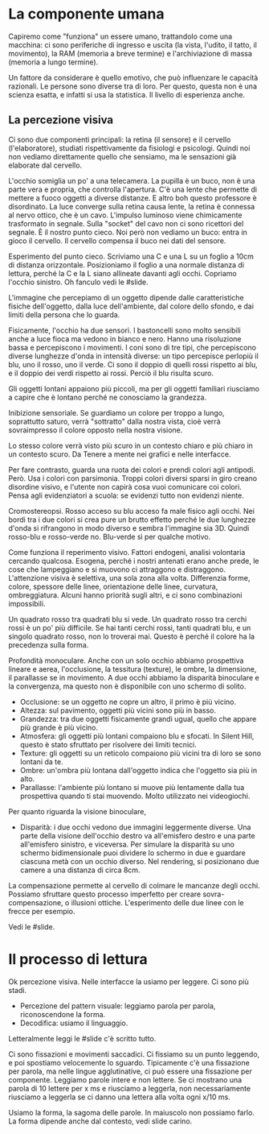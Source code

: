 # La componente umana

Capiremo come "funziona" un essere umano, trattandolo come una macchina: ci sono periferiche di ingresso e uscita (la vista, l'udito, il tatto, il movimento), la RAM (memoria a breve termine) e l'archiviazione di massa (memoria a lungo termine).

Un fattore da considerare è quello emotivo, che può influenzare le capacità razionali. Le persone sono diverse tra di loro. Per questo, questa non è una scienza esatta, e infatti si usa la statistica. Il livello di esperienza anche.

## La percezione visiva

Ci sono due componenti principali: la retina (il sensore) e il cervello (l'elaboratore), studiati rispettivamente da fisiologi e psicologi. Quindi noi non vediamo direttamente quello che sensiamo, ma le sensazioni già elaborate dal cervello.

L'occhio somiglia un po' a una telecamera. La pupilla è un buco, non è una parte vera e propria, che controlla l'apertura. C'è una lente che permette di mettere a fuoco oggetti a diverse distanze. E altro boh questo professore è disordinato. La luce converge sulla retina causa lente, la retina è connessa al nervo ottico, che è un cavo. L'impulso luminoso viene chimicamente trasformato in segnale. Sulla "socket" del cavo non ci sono ricettori del segnale. È il nostro punto cieco. Noi però non vediamo un buco: entra in gioco il cervello. Il cervello compensa il buco nei dati del sensore.

Esperimento del punto cieco. Scriviamo una C e una L su un foglio a 10cm di distanza orizzontale. Posizioniamo il foglio a una normale distanza di lettura, perché la C e la L siano allineate davanti agli occhi. Copriamo l'occhio sinistro. Oh fanculo vedi le #slide.

L'immagine che percepiamo di un oggetto dipende dalle caratteristiche fisiche dell'oggetto, dalla luce dell'ambiente, dal colore dello sfondo, e dai limiti della persona che lo guarda.

Fisicamente, l'occhio ha due sensori. I bastoncelli sono molto sensibili anche a luce fioca ma vedono in bianco e nero. Hanno una risoluzione bassa e percepiscono i movimenti. I coni sono di tre tipi, che percepiscono diverse lunghezze d'onda in intensità diverse: un tipo percepisce perlopiù il blu, uno il rosso, uno il verde. Ci sono il doppio di quelli rossi rispetto ai blu, e il doppio dei verdi rispetto ai rossi. Perciò il blu risulta scuro.

Gli oggetti lontani appaiono più piccoli, ma per gli oggetti familiari riusciamo a capire che è lontano perché ne conosciamo la grandezza.

Inibizione sensoriale. Se guardiamo un colore per troppo a lungo, soprattutto saturo, verrà "sottratto" dalla nostra vista, cioè verrà sovraimpresso il colore opposto nella nostra visione.

Lo stesso colore verrà visto più scuro in un contesto chiaro e più chiaro in un contesto scuro. Da Tenere a mente nei grafici e nelle interfacce.

Per fare contrasto, guarda una ruota dei colori e prendi colori agli antipodi. Però. Usa i colori con parsimonia. Troppi colori diversi sparsi in giro creano disordine visivo, e l'utente non capirà cosa vuoi comunicare coi colori. Pensa agli evidenziatori a scuola: se evidenzi tutto non evidenzi niente.

Cromostereopsi. Rosso acceso su blu acceso fa male fisico agli occhi. Nei bordi tra i due colori si crea pure un brutto effetto perché le due lunghezze d'onda si rifrangono in modo diverso e sembra l'immagine sia 3D. Quindi rosso-blu e rosso-verde no. Blu-verde sì per qualche motivo.

Come funziona il reperimento visivo. Fattori endogeni, analisi volontaria cercando qualcosa. Esogena, perché i nostri antenati erano anche prede, le cose che lampeggiano e si muovono ci attraggono e distraggono. L'attenzione visiva è selettiva, una sola zona alla volta. Differenzia forme, colore, spessore delle linee, orientazione delle linee, curvatura, ombreggiatura. Alcuni hanno priorità sugli altri, e ci sono combinazioni impossibili.

Un quadrato rosso tra quadrati blu si vede. Un quadrato rosso tra cerchi rossi è un po' più difficile. Se hai tanti cerchi rossi, tanti quadrati blu, e un singolo quadrato rosso, non lo troverai mai. Questo è perché il colore ha la precedenza sulla forma.

Profondità monoculare. Anche con un solo occhio abbiamo prospettiva lineare e aerea, l'occlusione, la tessitura (texture), le ombre, la dimensione, il parallasse se in movimento. A due occhi abbiamo la disparità binoculare e la convergenza, ma questo non è disponibile con uno schermo di solito.

* Occlusione: se un oggetto ne copre un altro, il primo è più vicino.
* Altezza: sul pavimento, oggetti più vicini sono più in basso.
* Grandezza: tra due oggetti fisicamente grandi ugual, quello che appare più grande è più vicino.
* Atmosfera: gli oggetti più lontani compaiono blu e sfocati. In Silent Hill, questo è stato sfruttato per risolvere dei limiti tecnici.
* Texture: gli oggetti su un reticolo compaiono più vicini tra di loro se sono lontani da te.
* Ombre: un'ombra più lontana dall'oggetto indica che l'oggetto sia più in alto.
* Parallasse: l'ambiente più lontano si muove più lentamente dalla tua prospettiva quando ti stai muovendo. Molto utilizzato nei videogiochi.

Per quanto riguarda la visione binoculare,

* Disparità: i due occhi vedono due immagini leggermente diverse. Una parte della visione dell'occhio destro va all'emisfero destro e una parte all'emisfero sinistro, e viceversa. Per simulare la disparità su uno schermo bidimensionale puoi dividere lo schermo in due e guardare ciascuna metà con un occhio diverso. Nel rendering, si posizionano due camere a una distanza di circa 8cm.

La compensazione permette al cervello di colmare le mancanze degli occhi. Possiamo sfruttare questo processo imperfetto per creare sovra-compensazione, o illusioni ottiche. L'esperimento delle due linee con le frecce per esempio.

Vedi le #slide.

# Il processo di lettura

Ok percezione visiva. Nelle interfacce la usiamo per leggere. Ci sono più stadi.

* Percezione del pattern visuale: leggiamo parola per parola, riconoscendone la forma.
* Decodifica: usiamo il linguaggio.

Letteralmente leggi le #slide c'è scritto tutto.

Ci sono fissazioni e movimenti saccadici. Ci fissiamo su un punto leggendo, e poi spostiamo velocemente lo sguardo. Tipicamente c'è una fissazione per parola, ma nelle lingue agglutinative, ci può essere una fissazione per componente. Leggiamo parole intere e non lettere. Se ci mostrano una parola di 10 lettere per x ms e riusciamo a leggerla, non necessariamente riusciamo a leggerla se ci danno una lettera alla volta ogni x/10 ms.

Usiamo la forma, la sagoma delle parole. In maiuscolo non possiamo farlo. La forma dipende anche dal contesto, vedi slide carino.